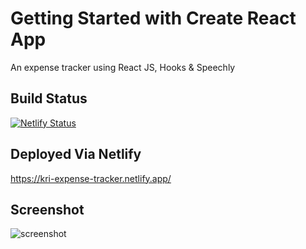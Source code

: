 # Getting Started with Create React App

An expense tracker using React JS, Hooks & Speechly

## Build Status

[![Netlify Status](https://api.netlify.com/api/v1/badges/9af19031-589f-4759-aca9-35837f569c19/deploy-status)](https://app.netlify.com/sites/kri-expense-tracker/deploys)

## Deployed Via Netlify

<https://kri-expense-tracker.netlify.app/>

## Screenshot

![screenshot](https://i.imgur.com/MH1d4BK.png "Screenshot of application")
